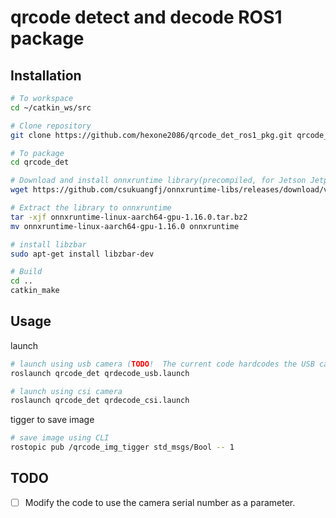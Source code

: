 # qrcode detect and decode ROS1 package

## Installation

```bash
# To workspace
cd ~/catkin_ws/src

# Clone repository
git clone https://github.com/hexone2086/qrcode_det_ros1_pkg.git qrcode_det

# To package
cd qrcode_det

# Download and install onnxruntime library(precompiled, for Jetson Jetpack. Thanks to csukuangfj)
wget https://github.com/csukuangfj/onnxruntime-libs/releases/download/v1.16.0/onnxruntime-linux-aarch64-gpu-1.16.0.tar.bz2

# Extract the library to onnxruntime
tar -xjf onnxruntime-linux-aarch64-gpu-1.16.0.tar.bz2
mv onnxruntime-linux-aarch64-gpu-1.16.0 onnxruntime

# install libzbar
sudo apt-get install libzbar-dev

# Build
cd ..
catkin_make
```

## Usage

launch
```bash
# launch using usb camera (TODO!  The current code hardcodes the USB camera serial number as 1 (/dev/video1); this should be modified in the future.)
roslaunch qrcode_det qrdecode_usb.launch

# launch using csi camera
roslaunch qrcode_det qrdecode_csi.launch
```

tigger to save image
```bash
# save image using CLI
rostopic pub /qrcode_img_tigger std_msgs/Bool -- 1
```

## TODO
- [ ] Modify the code to use the camera serial number as a parameter.
